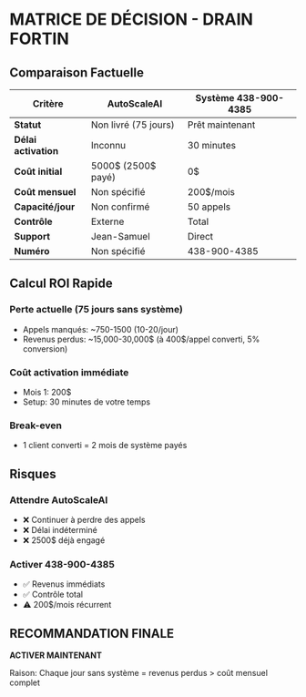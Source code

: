 # MATRICE DE DÉCISION - DRAIN FORTIN

## Comparaison Factuelle

| Critère | AutoScaleAI | Système 438-900-4385 |
|---------|-------------|---------------------|
| **Statut** | Non livré (75 jours) | Prêt maintenant |
| **Délai activation** | Inconnu | 30 minutes |
| **Coût initial** | 5000$ (2500$ payé) | 0$ |
| **Coût mensuel** | Non spécifié | 200$/mois |
| **Capacité/jour** | Non confirmé | 50 appels |
| **Contrôle** | Externe | Total |
| **Support** | Jean-Samuel | Direct |
| **Numéro** | Non spécifié | 438-900-4385 |

## Calcul ROI Rapide

### Perte actuelle (75 jours sans système)
- Appels manqués: ~750-1500 (10-20/jour)
- Revenus perdus: ~15,000-30,000$ (à 400$/appel converti, 5% conversion)

### Coût activation immédiate
- Mois 1: 200$
- Setup: 30 minutes de votre temps

### Break-even
- 1 client converti = 2 mois de système payés

## Risques

### Attendre AutoScaleAI
- ❌ Continuer à perdre des appels
- ❌ Délai indéterminé
- ❌ 2500$ déjà engagé

### Activer 438-900-4385
- ✅ Revenus immédiats
- ✅ Contrôle total
- ⚠️ 200$/mois récurrent

## RECOMMANDATION FINALE

**ACTIVER MAINTENANT**

Raison: Chaque jour sans système = revenus perdus > coût mensuel complet